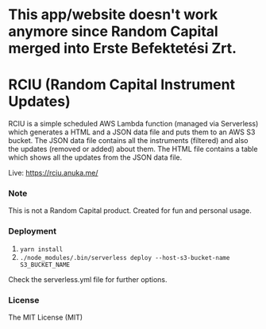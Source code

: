 # This app/website doesn't work anymore since Random Capital merged into Erste Befektetési Zrt.

# RCIU (Random Capital Instrument Updates)
RCIU is a simple scheduled AWS Lambda function (managed via Serverless) which generates a HTML and a JSON data file and puts them to an AWS S3 bucket.
The JSON data file contains all the instruments (filtered) and also the updates (removed or added) about them.
The HTML file contains a table which shows all the updates from the JSON data file.

Live: https://rciu.anuka.me/

### Note
This is not a Random Capital product. Created for fun and personal usage.

### Deployment
1. ```yarn install```
2. ```./node_modules/.bin/serverless deploy --host-s3-bucket-name S3_BUCKET_NAME```

Check the serverless.yml file for further options.

### License
The MIT License (MIT)

